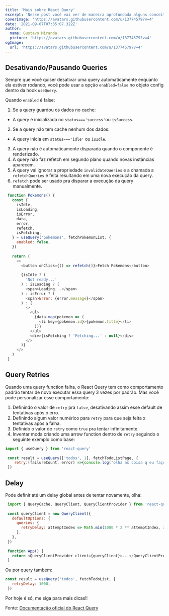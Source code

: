 ```yaml
---
title: 'Mais sobre React Query'
excerpt: 'Nesse post você vai ver de maneira aprofundada alguns conceitos presentes na lib React Query.'
coverImage: 'https://avatars.githubusercontent.com/u/13774579?v=4'
date: '2021-09-07T07:35:07.322Z'
author:
  name: Gustavo Miranda
  picture: 'https://avatars.githubusercontent.com/u/13774579?v=4'
ogImage:
  url: 'https://avatars.githubusercontent.com/u/13774579?v=4'
---
```


## Desativando/Pausando Queries
Sempre que você quiser desativar uma query automaticamente enquanto ela estiver rodando, você pode usar a opção ``enabled=false`` no objeto config dentro da hook ``useQuery``.

Quando ``enabled`` é false:

1. Se a query guardou os dados no cache:
- A query é inicializada no ``status==='success'``ou ``isSuccess``.
2. Se a query não tem cache nenhum dos dados:
- A query inicia em ``status==='idle'`` ou ``isIdle``.
3. A query não é automaticamente disparada quando o componente é renderizado.
4. A query não faz refetch em segundo plano quando novas instâncias aparecem.
5. A query vai ignorar a propriedade ``invalidateQueries`` e a chamada a ``refetchQueries`` é feita resultando em uma nova execução da query.
6. ``refetch`` pode ser usado pra disparar a execução da query manualmente.


```javascript
 function Pokemons() {
   const {
     isIdle,
     isLoading,
     isError,
     data,
     error,
     refetch,
     isFetching,
   } = useQuery('pokemons', fetchPokemonList, {
     enabled: false,
   })
 
   return (
     <>
       <button onClick={() => refetch()}>Fetch Pokemons</button>
 
       {isIdle ? (
         'Not ready...'
       ) : isLoading ? (
         <span>Loading...</span>
       ) : isError ? (
         <span>Error: {error.message}</span>
       ) : (
         <>
           <ul>
             {data.map(pokemon => (
               <li key={pokemon.id}>{pokemon.title}</li>
             ))}
           </ul>
           <div>{isFetching ? 'Fetching...' : null}</div>
         </>
       )}
     </>
   )
 }
```

## Query Retries
Quando uma query function falha, o React Query tem como comportamento padrão tentar de novo executar essa query 3 vezes por padrão. Mas você pode personalizar esse comportamento:

1. Definindo o valor de ``retry`` pra ``false``, desativando assim esse default de tentativas após o erro.
2. Definindo algum valor numérico para ``retry`` para que seja feita x tentativas após a falha.
3. Definido o valor de ``retry`` como ``true`` pra tentar infinitamente.
4. Inventar moda criando uma arrow function dentro de ``retry`` seguindo o seguinte exemplo como base:


```javascript
import { useQuery } from 'react-query'
 
 const result = useQuery(['todos', 1], fetchTodoListPage, {
    retry:(failureCount, error) =>{console.log('olha as coisa q eu faço')},  
 })
```

## Delay
Pode definir até um delay global antes de tentar novamente, olha:

```javascript
 import { QueryCache, QueryClient, QueryClientProvider } from 'react-query'
 
 const queryClient = new QueryClient({
   defaultOptions: {
     queries: {
       retryDelay: attemptIndex => Math.min(1000 * 2 ** attemptIndex, 30000),
     },
   },
 })
 
 function App() {
   return <QueryClientProvider client={queryClient}>...</QueryClientProvider>
 }
```
Ou por query também:

```javascript
const result = useQuery('todos', fetchTodoList, {
   retryDelay: 1000, 
 })
```
Por hoje é só, me siga para mais dicas!!

Fonte:
[Documentação oficial do React Query](https://react-query.tanstack.com/guides/disabling-queries)